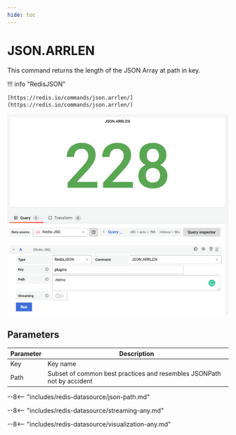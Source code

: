 ```yaml
---
hide: toc
---
```


# JSON.ARRLEN

This command returns the length of the JSON Array at path in key.

!!! info "RedisJSON"

    [https://redis.io/commands/json.arrlen/](https://redis.io/commands/json.arrlen/)

![JSON.ARRLEN](../../images/redis-datasource/commands/json-arrlen.png)

## Parameters

| Parameter | Description                                                            |
| --------- | ---------------------------------------------------------------------- |
| Key       | Key name                                                               |
| Path      | Subset of common best practices and resembles JSONPath not by accident |

--8<-- "includes/redis-datasource/json-path.md"

--8<-- "includes/redis-datasource/streaming-any.md"

--8<-- "includes/redis-datasource/visualization-any.md"
